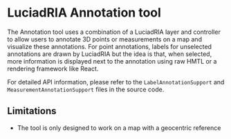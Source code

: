# LuciadRIA Annotation tool

The Annotation tool uses a combination of a LuciadRIA layer and controller to allow users to annotate 3D points or
measurements on a map and visualize these annotations.
For point annotations, labels for unselected annotations are drawn by LuciadRIA but the idea is that, when selected,
more information is displayed next to the annotation using raw HMTL or a rendering framework like React.

For detailed API information, please refer to the `LabelAnnotationSupport` and `MeasurementAnnotationSupport` files
in the source code.

## Limitations

- The tool is only designed to work on a map with a geocentric reference


